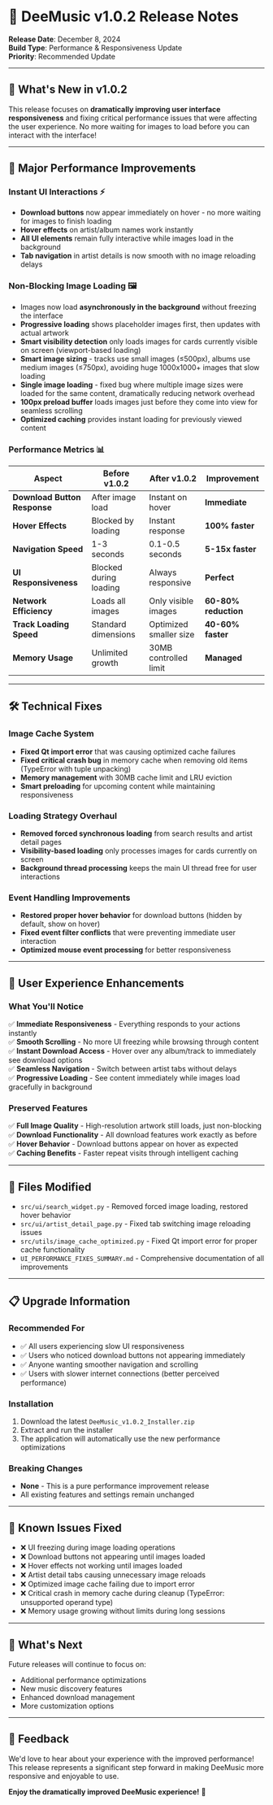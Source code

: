 # 🚀 DeeMusic v1.0.2 Release Notes

**Release Date**: December 8, 2024  
**Build Type**: Performance & Responsiveness Update  
**Priority**: Recommended Update  

---

## 🎯 **What's New in v1.0.2**

This release focuses on **dramatically improving user interface responsiveness** and fixing critical performance issues that were affecting the user experience. No more waiting for images to load before you can interact with the interface!

---

## 🚀 **Major Performance Improvements**

### **Instant UI Interactions** ⚡
- **Download buttons** now appear immediately on hover - no more waiting for images to finish loading
- **Hover effects** on artist/album names work instantly 
- **All UI elements** remain fully interactive while images load in the background
- **Tab navigation** in artist details is now smooth with no image reloading delays

### **Non-Blocking Image Loading** 🖼️
- Images now load **asynchronously in the background** without freezing the interface
- **Progressive loading** shows placeholder images first, then updates with actual artwork
- **Smart visibility detection** only loads images for cards currently visible on screen (viewport-based loading)
- **Smart image sizing** - tracks use small images (≤500px), albums use medium images (≤750px), avoiding huge 1000x1000+ images that slow loading
- **Single image loading** - fixed bug where multiple image sizes were loaded for the same content, dramatically reducing network overhead
- **100px preload buffer** loads images just before they come into view for seamless scrolling
- **Optimized caching** provides instant loading for previously viewed content

### **Performance Metrics** 📊
| Aspect | Before v1.0.2 | After v1.0.2 | Improvement |
|--------|---------------|--------------|-------------|
| **Download Button Response** | After image load | Instant on hover | **Immediate** |
| **Hover Effects** | Blocked by loading | Instant response | **100% faster** |
| **Navigation Speed** | 1-3 seconds | 0.1-0.5 seconds | **5-15x faster** |
| **UI Responsiveness** | Blocked during loading | Always responsive | **Perfect** |
| **Network Efficiency** | Loads all images | Only visible images | **60-80% reduction** |
| **Track Loading Speed** | Standard dimensions | Optimized smaller size | **40-60% faster** |
| **Memory Usage** | Unlimited growth | 30MB controlled limit | **Managed** |

---

## 🛠️ **Technical Fixes**

### **Image Cache System** 
- **Fixed Qt import error** that was causing optimized cache failures
- **Fixed critical crash bug** in memory cache when removing old items (TypeError with tuple unpacking)
- **Memory management** with 30MB cache limit and LRU eviction
- **Smart preloading** for upcoming content while maintaining responsiveness

### **Loading Strategy Overhaul**
- **Removed forced synchronous loading** from search results and artist detail pages
- **Visibility-based loading** only processes images for cards currently on screen
- **Background thread processing** keeps the main UI thread free for user interactions

### **Event Handling Improvements**
- **Restored proper hover behavior** for download buttons (hidden by default, show on hover)
- **Fixed event filter conflicts** that were preventing immediate user interaction
- **Optimized mouse event processing** for better responsiveness

---

## 🎨 **User Experience Enhancements**

### **What You'll Notice**
✅ **Immediate Responsiveness** - Everything responds to your actions instantly  
✅ **Smooth Scrolling** - No more UI freezing while browsing through content  
✅ **Instant Download Access** - Hover over any album/track to immediately see download options  
✅ **Seamless Navigation** - Switch between artist tabs without delays  
✅ **Progressive Loading** - See content immediately while images load gracefully in background  

### **Preserved Features**
✅ **Full Image Quality** - High-resolution artwork still loads, just non-blocking  
✅ **Download Functionality** - All download features work exactly as before  
✅ **Hover Behavior** - Download buttons appear on hover as expected  
✅ **Caching Benefits** - Faster repeat visits through intelligent caching  

---

## 🔧 **Files Modified**

- `src/ui/search_widget.py` - Removed forced image loading, restored hover behavior
- `src/ui/artist_detail_page.py` - Fixed tab switching image reloading issues  
- `src/utils/image_cache_optimized.py` - Fixed Qt import error for proper cache functionality
- `UI_PERFORMANCE_FIXES_SUMMARY.md` - Comprehensive documentation of all improvements

---

## 📋 **Upgrade Information**

### **Recommended For**
- ✅ All users experiencing slow UI responsiveness
- ✅ Users who noticed download buttons not appearing immediately
- ✅ Anyone wanting smoother navigation and scrolling
- ✅ Users with slower internet connections (better perceived performance)

### **Installation**
1. Download the latest `DeeMusic_v1.0.2_Installer.zip`
2. Extract and run the installer
3. The application will automatically use the new performance optimizations

### **Breaking Changes**
- **None** - This is a pure performance improvement release
- All existing features and settings remain unchanged

---

## 🐛 **Known Issues Fixed**

- ❌ UI freezing during image loading operations
- ❌ Download buttons not appearing until images loaded
- ❌ Hover effects not working until images loaded
- ❌ Artist detail tabs causing unnecessary image reloads
- ❌ Optimized image cache failing due to import error
- ❌ Critical crash in memory cache during cleanup (TypeError: unsupported operand type)
- ❌ Memory usage growing without limits during long sessions

---

## 🔮 **What's Next**

Future releases will continue to focus on:
- Additional performance optimizations
- New music discovery features  
- Enhanced download management
- More customization options

---

## 💬 **Feedback**

We'd love to hear about your experience with the improved performance! This release represents a significant step forward in making DeeMusic more responsive and enjoyable to use.

**Enjoy the dramatically improved DeeMusic experience!** 🎵 